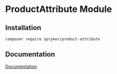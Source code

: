 # ProductAttribute Module

## Installation

```
composer require spryker/product-attribute
```

## Documentation

[Documentation](https://spryker.github.io)
